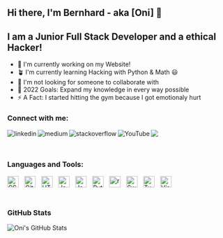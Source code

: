 ## Hi there, I'm Bernhard - aka [Oni] 👋

## I am a Junior Full Stack Developer and a ethical Hacker!
- 🔭 I'm currently working on my Website!
- 🪴 I'm currently learning Hacking with Python & Math 😃
- 👬 I'm not looking for someone to collaborate with
- 🥅 2022 Goals: Expand my knowledge in every way possible
- ⚡️ A Fact: I started hitting the gym because I got emotionaly hurt

### Connect with me:

![](https://dcbadge.vercel.app/api/shield/397017180652437507)
<img align="left" alt="linkedin" src="https://img.shields.io/badge/linkedin-%2312100E.svg?&style=for-the-badge&logo=medium&logoColor=white" />
<img align="left" alt="medium" src="https://img.shields.io/badge/medium-%2312100E.svg?&style=for-the-badge&logo=medium&logoColor=white" />
<img align="left" alt="stackoverflow" src="https://img.shields.io/badge/stackoverflow-%2312100E.svg?&style=for-the-badge&logo=medium&logoColor=white" />
<img align="left" alt="YouTube" src="https://img.shields.io/badge/youtube-%2312100E.svg?&style=for-the-badge&logo=medium&logoColor=white" />


<br />

### Languages and Tools:

<img align="left" alt="CSS3" width="26px" src="https://cdn.jsdelivr.net/gh/devicons/devicon/icons/css3/css3-original.svg" style="padding-right:10px;" />
<img align="left" alt="GitHub" width="26px" src="https://user-images.githubusercontent.com/3369400/139447912-e0f43f33-6d9f-45f8-be46-2df5bbc91289.png" style="padding-right:10px;" />

<img align="left" alt="HTML5" width="26px" src="https://cdn.jsdelivr.net/gh/devicons/devicon/icons/html5/html5-original.svg" style="padding-right:10px;" />
<img align="left" alt="Java" width="26px" src="https://cdn.jsdelivr.net/gh/devicons/devicon/icons/java/java-original.svg" style="padding-right:10px;" />
<img align="left" alt="JavaScript" width="26px" src="https://cdn.jsdelivr.net/gh/devicons/devicon/icons/javascript/javascript-original.svg" style="padding-right:10px;" />
<img align="left" alt="Python" width="26px" src="https://cdn.jsdelivr.net/gh/devicons/devicon/icons/python/python-original.svg" style="padding-right:10px;" />
<img align="left" alt="react" width="26px" src="https://cdn.jsdelivr.net/gh/devicons/devicon/icons/react/react-original.svg" style="padding-right:10px;" />
<img align="left" alt="Swift" width="26px" src="https://cdn.jsdelivr.net/gh/devicons/devicon/icons/swift/swift-original.svg" style="padding-right:10px;" />
<img align="left" alt="Typescript" width="26px" src="https://cdn.jsdelivr.net/gh/devicons/devicon/icons/typescript/typescript-original.svg" style="padding-right:10px;" />
<img align="left" alt="Visual Studio Code" width="26px" src="https://cdn.jsdelivr.net/gh/devicons/devicon/icons/vscode/vscode-original.svg" style="padding-right:10px;" />

<br />
<br />
<br />

### GitHub Stats

  <img align="left" alt="Oni's GitHub Stats" src="https://github-readme-stats.vercel.app/api?username=Oni01110011&show_icons=true&theme=tokyonight" />




